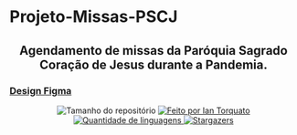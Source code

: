 <h1> Projeto-Missas-PSCJ </h1>
<h2 align="center"> Agendamento de missas da Paróquia Sagrado Coração de Jesus durante a Pandemia. </h2>

<h3> <a href="https://www.figma.com/file/D4HIhGUd6EHTLy0Ebvqf4H/Mobile?node-id=0%3A1" target="_blank">Design Figma</a> </h3>

<p align="center">
  <img alt="Tamanho do repositório" src="https://img.shields.io/github/repo-size/IanTorquato/Projeto_PSCJ-Mobile">
  
  <a href="https://www.instagram.com/ian_1408/">
    <img alt="Feito por Ian Torquato" src="https://img.shields.io/badge/made%20by-Ian%20Torquato-%2304D361">
  </a>
  
  <a href="https://github.com/IanTorquato/Projeto_PSCJ-Mobile/search?l=typescript">
    <img alt="Quantidade de linguagens" src="https://img.shields.io/github/languages/count/IanTorquato/Projeto_PSCJ-Mobile">
  </a>
  
  <a href="https://github.com/IanTorquato/Projeto_PSCJ-Mobile/stargazers">
    <img alt="Stargazers" src="https://img.shields.io/github/stars/IanTorquato/Projeto_PSCJ-Mobile">
  </a>
</p>
